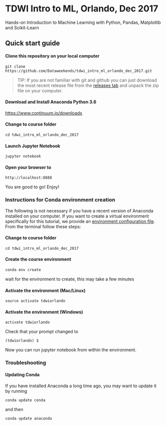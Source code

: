 
# TDWI Intro to ML, Orlando, Dec 2017
Hands-on Introduction to Machine Learning with Python, Pandas, Matplotlib and Scikit-Learn


## Quick start guide

#### Clone this repository on your local computer

```
git clone https://github.com/Dataweekends/tdwi_intro_ml_orlando_dec_2017.git
```

> TIP: If you are not familiar with git and github you can just download the most recent release file from the [releases tab](https://github.com/Dataweekends/tdwi_intro_ml_orlando_dec_2017/releases/) and unpack the zip file on your computer.

#### Download and Install Anaconda Python 3.6

https://www.continuum.io/downloads

#### Change to course folder

```
cd tdwi_intro_ml_orlando_dec_2017
```

#### Launch Jupyter Notebook

```
jupyter notebook
```

#### Open your browser to

```
http://localhost:8888
```

You are good to go! Enjoy!



### Instructions for Conda environment creation

The following is not necessary if you have a recent version of Anaconda installed on your computer. If you want to create a virtual environment specifically for this tutorial, we provide an [environment configuration file](environment.yml). From the terminal follow these steps:

#### Change to course folder

```
cd tdwi_intro_ml_orlando_dec_2017
```

#### Create the course environment

```
conda env create
```

wait for the environment to create, this may take a few minutes

#### Activate the environment (Mac/Linux)
```
source activate tdwiorlando
```

#### Activate the environment (Windows)
```
activate tdwiorlando
```

Check that your prompt changed to

```
(tdwiorlando) $
```

Now you can run jupyter notebook from within the environment.



### Troubleshooting

#### Updating Conda

If you have installed Anaconda a long time ago, you may want to update it by running

```
conda update conda
```

and then

```
conda update anaconda
```
